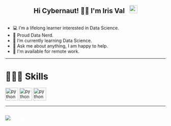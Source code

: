 <div style="display: flex; align-items: center; justify-content: center;">
  <h2>Hi Cybernaut! ✌🏼 I'm Iris Val <img src="https://media.giphy.com/media/mGcNjsfWAjY5AEZNw6/giphy.gif" width="25" style="margin-left: 10px;"></h2>
</div>

<ul>
  <li>💻 I’m a lifelong learner interested in Data Science.</li>
  <li>👾 Proud Data Nerd.</li>
  <li>🌱 I’m currently learning Data Science.</li>
  <li>💬 Ask me about anything, I am happy to help.</li>
  <li>💼 I'm available for remote work.</li>
</ul>





---

<h1>👩🏽‍💻 Skills </h1>
<p align="left"> <img src="https://cdn.jsdelivr.net/gh/devicons/devicon/icons/python/python-original.svg" alt="python" width="40" height="40"/> </a>
<img src="https://cdn.jsdelivr.net/gh/devicons/devicon/icons/pandas/pandas-original.svg" alt="python" width="40" height="40"/> </a>
<img src="https://cdn.jsdelivr.net/gh/devicons/devicon/icons/numpy/numpy-original.svg" alt="python" width="40" height="40"/> </a> </p>




---
<h2 style="color: white;">
  <img align="center" src="https://github-readme-stats.vercel.app/api/top-langs?username=irisdev06&show_icons=true&locale=en&layout=compact&theme=radical&hide=html,css" alt="irisdev06"/>
</h2>







